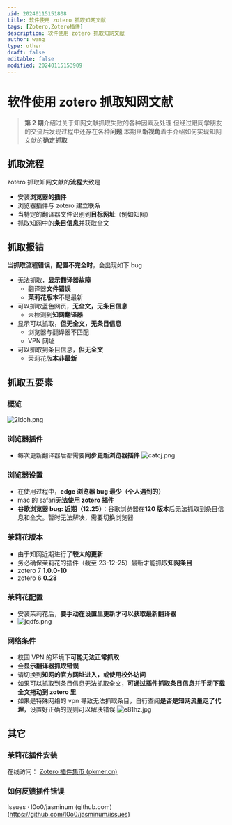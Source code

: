 ```yaml
---
uid: 20240115151808
title: 软件使用 zotero 抓取知网文献
tags: [Zotero,Zotero插件]
description: 软件使用 zotero 抓取知网文献
author: wang
type: other
draft: false
editable: false
modified: 20240115153909
---
```


# 软件使用 zotero 抓取知网文献

> **第 2 期**介绍过关于知网文献抓取失败的各种因素及处理
> 但经过跟同学朋友的交流后发现过程中还存在各种**问题**
> 本期从**新视角**着手介绍如何实现知网文献的**确定抓取**

## 抓取流程

zotero 抓取知网文献的**流程**大致是

- 安装**浏览器的插件**
- 浏览器插件与 zotero 建立联系
- 当特定的翻译器文件识别到**目标网址**（例如知网）
- 抓取知网中的**条目信息**并获取全文

## 抓取报错

当**抓取流程错误，配置不完全时**，会出现如下 bug

- 无法抓取，**显示翻译器故障**
	- 翻译器**文件错误**
	- **茉莉花版本**不是最新
- 可以抓取蓝色网页，**无全文，无条目信息**
	- 未检测到**知网翻译器**
- 显示可以抓取，**但无全文，无条目信息**
	- 浏览器与翻译器不匹配
	- VPN 网址
- 可以抓取到条目信息，**但无全文**
	- 茉莉花版**本非最新**

## 抓取五要素

### 概览

![2ldoh.png](https://cdn.pkmer.cn/images/2ldoh.png!pkmer)

### 浏览器插件

- 每次更新翻译器后都需要**同步更新浏览器插件**
![catcj.png](https://cdn.pkmer.cn/images/catcj.png!pkmer)

### 浏览器设置

- 在使用过程中，**edge 浏览器 bug 最少（个人遇到的）**
- mac 的 safari**无法使用 zotero 插件**
- **谷歌浏览器 bug: 近期（12.25）**：谷歌浏览器在**120 版本**后无法抓取到条目信息和全文。暂时无法解决，需要切换浏览器

### 茉莉花版本

- 由于知网近期进行了**较大的更新**
- 务必确保茉莉花的插件（截至 23-12-25）最新才能抓取**知网条目**
- zotero 7 **1.0.0-10**
- zotero 6 **0.28**

### 茉莉花配置

- 安装茉莉花后，**要手动在设置里更新才可以获取最新翻译器**
- ![jqdfs.png](https://cdn.pkmer.cn/images/jqdfs.png!pkmer)

### 网络条件

- 校园 VPN 的环境下**可能无法正常抓取**
- 会**显示翻译器抓取错误**
- 请切换到**知网的官方网址进入，或使用校外访问**
- 如果可以抓取到条目信息无法抓取全文，**可通过插件抓取条目信息并手动下载全文拖动到 zotero 里**
- 如果是特殊网络的 vpn 导致无法抓取条目，自行查阅**是否是知网流量走了代理**，设置好正确的规则可以解决错误
![e81hz.jpg](https://cdn.pkmer.cn/images/e81hz.jpg!pkmer)

## 其它

### 茉莉花插件安装

在线访问： [Zotero 插件集市 (pkmer.cn)](https://pkmer.cn/products/zotero/zoteroMarket/)

### 如何反馈插件错误

Issues · l0o0/jasminum (github.com)(<https://github.com/l0o0/jasminum/issues>)